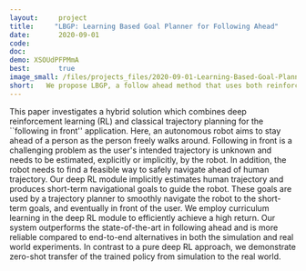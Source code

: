 ```yaml
---
layout:     project
title:     "LBGP: Learning Based Goal Planner for Following Ahead"
date:       2020-09-01
code:
doc:
demo: XSOUdPFPMmA
best:       true
image_small: /files/projects_files/2020-09-01-Learning-Based-Goal-Planner-for-Following-Ahead.png
short:   We propose LBGP, a follow ahead method that uses both reinforcement learning and point based navigation. We address the limitations of classical methods and end-to-end approaches by combining Deep RL and classical motion planner
---
```

This paper investigates a hybrid solution which combines deep reinforcement learning (RL) and classical trajectory planning for the ``following in front'' application. Here, an autonomous robot aims to stay ahead of a person as the person freely walks around. Following in front is a challenging problem as the user's intended trajectory is unknown and needs to be estimated, explicitly or implicitly, by the robot. In addition, the robot needs to find a feasible way to safely navigate ahead of human trajectory. Our deep RL module implicitly estimates human trajectory and produces short-term navigational goals to guide the robot. These goals are used by a trajectory planner to smoothly navigate the robot to the short-term goals, and eventually in front of the user. We employ curriculum learning in the deep RL module to efficiently achieve a high return. Our system outperforms the state-of-the-art in following ahead and is more reliable compared to  end-to-end alternatives in both the simulation and real world experiments. In contrast to a pure deep RL approach, we demonstrate zero-shot transfer of the trained policy from simulation to the real world.
